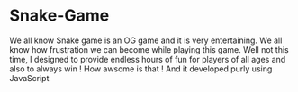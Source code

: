 # Snake-Game
We all know Snake game is an OG game and it is very entertaining. We all know how frustration we can become while playing this game.
Well not this time, I designed to provide endless hours of fun for players of all ages and also to always win ! How awsome is that !
And it developed purly using JavaScript
